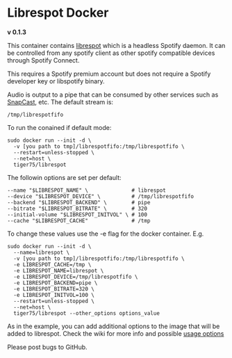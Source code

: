 # Librespot Docker
**v 0.1.3**

This container contains [librespot](https://github.com/librespot-org/librespot) which is a headless Spotify daemon. It can be controlled from any spotify client as other spotify compatible devices through Spotify Connect.

This requires a Spotify premium account but does not require a Spotify developer key or libspotify binary. 

Audio is output to a pipe that can be consumed by other services such as [SnapCast](https://github.com/badaix/snapcast), etc. The default stream is:

    /tmp/librespotfifo

To run the conained if default mode:

    sudo docker run --init -d \
      -v [you path to tmp]/librespotfifo:/tmp/librespotfifo \
      --restart=unless-stopped \
      --net=host \
      tiger75/librespot


The followin options are set per default:

    --name "$LIBRESPOT_NAME" \              # librespot
    --device "$LIBRESPOT_DEVICE" \          # /tmp/librespotfifo
    --backend "$LIBRESPOT_BACKEND" \        # pipe
    --bitrate "$LIBRESPOT_BITRATE" \        # 320
    --initial-volume "$LIBRESPOT_INITVOL" \ # 100
    --cache "$LIBRESPOT_CACHE"              # /tmp

To change these values use the -e flag for the docker container. E.g. 

    sudo docker run --init -d \
      --name=librespot \
      -v [you path to tmp]/librespotfifo:/tmp/librespotfifo \
      -e LIBRESPOT_CACHE=/tmp \
      -e LIBRESPOT_NAME=librespot \
      -e LIBRESPOT_DEVICE=/tmp/librespotfifo \
      -e LIBRESPOT_BACKEND=pipe \
      -e LIBRESPOT_BITRATE=320 \
      -e LIBRESPOT_INITVOL=100 \
      --restart=unless-stopped \
      --net=host \
      tiger75/librespot --other_options options_value
      
As in the example, you can add additional options to the image that will be added to librespot. Check the wiki for more info and possible [usage options](https://github.com/librespot-org/librespot/wiki/Options)

Please post bugs to GitHub.